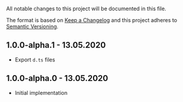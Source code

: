 All notable changes to this project will be documented in this file.

The format is based on [Keep a Changelog](http://keepachangelog.com/)
and this project adheres to [Semantic Versioning](http://semver.org/).

## 1.0.0-alpha.1 - 13.05.2020

- Export `d.ts` files

## 1.0.0-alpha.0 - 13.05.2020

- Initial implementation
